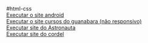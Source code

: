 #html-css
<br>
<a href="https://floweyyyy.github.io/Desafios/d010%20de%20vdd/pacote-projeto-d010%20(2)/android.html" target = "blank">Executar o site android</a>
<br>
<a href="Treino/treino01/index.html" target = "blank">Executar o site cursos do guanabara (não responsivo)</a>
<br>
<a href="Desafios/d011/index.html" target = "blank">Executar site do Astronauta</a>
<br>
<a href="Desafios/d012/cordel.html" target = "blank">Executar site do cordel</a>
